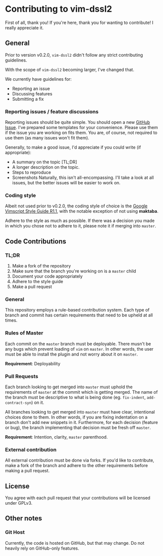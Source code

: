 # Contributing to vim-dssl2

First of all, thank you! If you're here, thank you for wanting to contribute! I
really appreciate it.

## General

Prior to version v0.2.0, `vim-dssl2` didn't follow any strict contributing
guidelines.

With the scope of `vim-dssl2` becoming larger, I've changed that.

We currently have guidelines for:
* Reporting an issue
* Discussing features
* Submitting a fix

### Reporting issues / feature discussions

Reporting issues should be quite simple. You should open a new
[GitHub Issue](https://github.com/markovejnovic/vim-dssl2/issues). I've prepared some
templates for your convenience. Please use them if the issue you are working on
fits them. You are, of course, not required to use them (as many issues won't
fit them).

Generally, to make a good issue, I'd appreciate if you could write (if
appropriate):
* A summary on the topic [TL;DR]
* A longer description on the topic.
* Steps to reproduce
* Screenshots
Naturally, this isn't all-encompassing. I'll take a look at all issues, but the
better issues will be easier to work on.

### Coding style

Albeit not used prior to v0.2.0, the coding style of choice is the
[Google Vimscript Style Guide
R1.1](https://google.github.io/styleguide/vimscriptguide.xml), with the notable
exception of not using __maktaba__.

Adhere to the style as much as possible. If there was a decision you made in
which you chose not to adhere to it, please note it if merging into `master`.

## Code Contributions

### TL;DR

1. Make a fork of the repository
2. Make sure that the branch you're working on is a `master` child
3. Document your code appropriately
4. Adhere to the style guide
5. Make a pull request

### General

This repository employs a rule-based contribution system. Each type of branch
and commit has certain requirements that need to be upheld at all times.

### Rules of Master

Each commit on the `master` branch must be deployable. There musn't be any bugs
which prevent loading of `vim` on `master`. In other words, the user must be
able to install the plugin and not worry about it on `master`.

**Requirement**: Deployability

### Pull Requests

Each branch looking to get merged into `master` must uphold the requirements of
`master` at the commit which is getting merged. The name of the branch must be
descriptive to what is being done (eg. `fix-indent`, `add-contract-syn`) on it.

All branches looking to get merged into `master` must have clear, intentional
choices done to them. In other words, if you are fixing indentation on a branch
don't add new snippets in it. Furthermore, for each decision (feature or bug),
the branch implementing that decision must be fresh off `master`.

**Requirement**: Intention, clarity, `master` parenthood.

### External contribution

All external contribution must be done via forks. If you'd like to contribute,
make a fork of the branch and adhere to the other requirements before making
a pull request.

## License

You agree with each pull request that your contributions will be licensed under
GPLv3.

## Other notes

### Git Host

Currently, the code is hosted on GitHub, but that may change. Do not heavily
rely on GitHub-only features.
